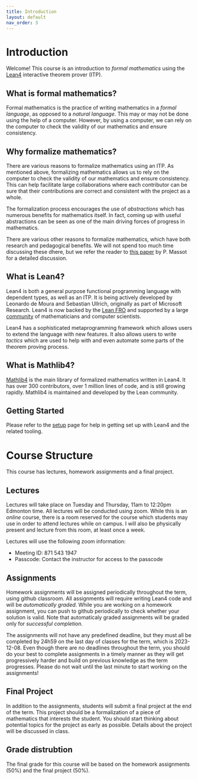 ```yaml
---
title: Introduction
layout: default
nav_order: 3
---
```


# Introduction

Welcome! 
This course is an introduction to *formal mathematics* using the [Lean4](https://leanprover.github.io/) interactive theorem prover (ITP).

## What is formal mathematics?

Formal mathematics is the practice of writing mathematics in a *formal language*, as opposed to a *natural language*.
This may or may not be done using the help of a computer.
However, by using a computer, we can rely on the computer to check the validity of our mathematics and ensure consistency.

## Why formalize mathematics?

There are various reasons to formalize mathematics using an ITP. 
As mentioned above, formalizing mathematics allows us to rely on the computer to check the validity of our mathematics and ensure consistency.
This can help facilitate large collaborations where each contributor can be sure that their contributions are correct and consistent with the project as a whole.

The formalization process encourages the use of *abstractions* which has numerous benefits for mathematics itself.
In fact, coming up with useful abstractions can be seen as one of the main driving forces of progress in mathematics.

There are various other reasons to formalize mathematics, which have both research and pedagogical benefits.
We will not spend too much time discussing these dhere, but we refer the reader to [this paper](https://www.imo.universite-paris-saclay.fr/~patrick.massot/files/exposition/why_formalize.pdf) by P. Massot for a detailed discussion.

## What is Lean4?

Lean4 is both a general purpose functional programming language with dependent types, as well as an ITP.
It is being actively developed by Leonardo de Moura and Sebastian Ullrich, originally as part of Microsoft Research. 
Lean4 is now backed by the [Lean FRO](https://lean-fro.org/) and supported by a large [community](https://leanprover-community.github.io/) of mathematicians and computer scientists.

Lean4 has a sophisticated metaprogramming framework which allows users to extend the language with new features.
It also allows users to write *tactics* which are used to help with and even automate some parts of the theorem proving process.

## What is Mathlib4?

[Mathlib4](https://github.com/leanprover-community/mathlib4) is the main library of formalized mathematics written in Lean4.
It has over 300 contributors, over 1 million lines of code, and is still growing rapidly.
Mathlib4 is maintained and developed by the Lean community.

## Getting Started

Please refer to the [setup](setup) page for help in getting set up with Lean4 and the related tooling.

# Course Structure

This course has lectures, homework assignments and a final project. 

## Lectures

Lectures will take place on Tuesday and Thursday, 11am to 12:20pm Edmonton time.
All lectures will be conducted using zoom.
While this is an *online* course, there is a room reserved for the course which students may use in order to attend lectures while on campus.
I will also be physically present and lecture from this room, at least once a week.

Lectures will use the following zoom information:

- Meeting ID: 871 543 1947
- Passcode: Contact the instructor for access to the passcode

## Assignments

Homework assignments will be assigned periodically throughout the term, using github classroom.
All assignments will require writing Lean4 code and will be *automatically graded*.
While you are working on a homework assignment, you can push to github periodically to check whether your solution is valid.
Note that automaticaly graded assignments will be graded only for *successful completion.*

The assignments will not have any predefined deadline, but they must all be completed by 24h59 on the last day of classes for the term, which is 2023-12-08.
Even though there are no deadlines throughout the term, you should do your best to complete assignments in a timely manner as they will get progressively harder and build on previous knowledge as the term progresses.
Please do not wait until the last minute to start working on the assignments!

## Final Project

In addition to the assignments, students will submit a final project at the end of the term.
This project should be a formalization of a piece of mathematics that interests the student. 
You should start thinking about potential topics for the project as early as possible.
Details about the project will be discussed in class.

## Grade distrubtion

The final grade for this course will be based on the homework assignments (50%) and the final project (50%).
